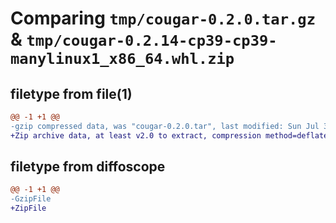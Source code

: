 # Comparing `tmp/cougar-0.2.0.tar.gz` & `tmp/cougar-0.2.14-cp39-cp39-manylinux1_x86_64.whl.zip`

## filetype from file(1)

```diff
@@ -1 +1 @@
-gzip compressed data, was "cougar-0.2.0.tar", last modified: Sun Jul 30 13:05:10 2023, max compression
+Zip archive data, at least v2.0 to extract, compression method=deflate
```

## filetype from diffoscope

```diff
@@ -1 +1 @@
-GzipFile
+ZipFile
```


